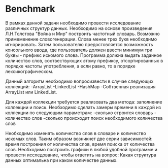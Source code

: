 # Benchmark
 В рамках данной задачи необходимо провести исследование различных структур данных. Необходимо на основе произведения Л.Н.Толстова "Война и Мир" построить частотный словарь. Возможно примеменение словогенерации. Слова менее трех букв необходимо игнорировать. Затем пользователю предостовляется возможность консольного ввода, где пользователь должен ввести минимум три буквы - префикс искомого слова. Программа должна выдать заданное количество слов, соотвествующих этому префиксу, отсортированных в порядке частоты употребления, а если равно, то в порядке лексикографическом.

 Данный алгоритм необходимо вопросизвести в случае следующих коллекций:
 -ArrayList
 -LinkedList 
 -HashMap
      -Собтвенная реализация ArrayList или LinkedList.

 Для каждой коллекции требуется реализовать два метода: заполнение коллекции и поиск. Необходимо сделать замеры времени в каждой из коллекции по следующим параметрам:
 -сколько строится словарь - количество слов 
 -сколько происходит поиск необходимого количества слов

 Необходимо изменять количество слов в словаре и количество искомых слов. Таким образом возникнет две серии зависимостей: время построения от количества слов, время поиска от количества слов. Необходимо построить графики в любой удобной программе и провести исследование, чтобы ответить на вопрос:
 Какая структура данных оптимальна при каком количестве данных.

